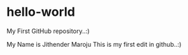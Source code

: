 # hello-world
My First GitHub repository..:)

My Name is Jithender Maroju
This is my first edit in github..:)
